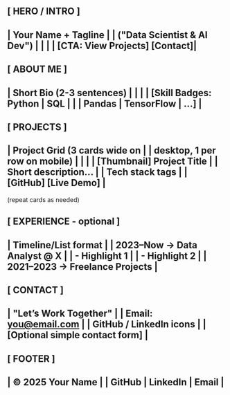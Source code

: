 [ HERO / INTRO ]
---------------------------------
|  Your Name + Tagline           |
|  ("Data Scientist & AI Dev")   |
|                                |
|  [CTA: View Projects] [Contact]|
---------------------------------


[ ABOUT ME ]
---------------------------------
|  Short Bio (2-3 sentences)     |
|                                |
|  [Skill Badges: Python | SQL   |
|   | Pandas | TensorFlow | ...] |
---------------------------------


[ PROJECTS ]
---------------------------------
|  Project Grid (3 cards wide on |
|  desktop, 1 per row on mobile) |
|                                |
|  [Thumbnail]  Project Title    |
|   Short description...         |
|   Tech stack tags              |
|   [GitHub] [Live Demo]         |
---------------------------------
(repeat cards as needed)


[ EXPERIENCE - optional ]
---------------------------------
|  Timeline/List format           |
|  2023–Now → Data Analyst @ X    |
|   - Highlight 1                 |
|   - Highlight 2                 |
|  2021–2023 → Freelance Projects |
---------------------------------


[ CONTACT ]
---------------------------------
|  "Let’s Work Together"          |
|  Email: you@email.com           |
|  GitHub / LinkedIn icons        |
|  [Optional simple contact form] |
---------------------------------


[ FOOTER ]
---------------------------------
|   © 2025 Your Name              |
|   GitHub | LinkedIn | Email     |
---------------------------------
